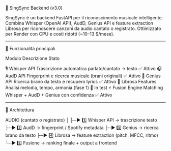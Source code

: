 🎵 SingSync Backend (v3.0)

SingSync è un backend FastAPI per il riconoscimento musicale intelligente.
Combina Whisper (OpenAI API), AudD, Genius API e feature extraction Librosa per riconoscere canzoni da audio cantato o registrato.
Ottimizzato per Render con CPU e costi ridotti (~10–13 $/mese).


---

🚀 Funzionalità principali

Modulo	Descrizione	Stato

🎙️ Whisper API	Trascrizione automatica parlato/cantato → testo	✅ Attivo
🎧 AudD API	Fingerprint e ricerca musicale (brani originali)	✅ Attivo
🧠 Genius API	Ricerca brano da testo e recupero lyrics	✅ Attivo
🎼 Librosa Features	Analisi melodia, tempo, armonia (fase 1)	🧪 In test
⚡ Fusion Engine	Matching Whisper + AudD + Genius con confidenza	✅ Attivo



---

🧩 Architettura

AUDIO (cantato o registrato)
│
├─► 1️⃣ Whisper API → trascrizione testo
├─► 2️⃣ AudD → fingerprint / Spotify metadata
├─► 3️⃣ Genius → ricerca brano da testo
├─► 4️⃣ Librosa → feature extraction (pitch, MFCC, ritmo)
└─► 5️⃣ Fusione → ranking finale + output a frontend
